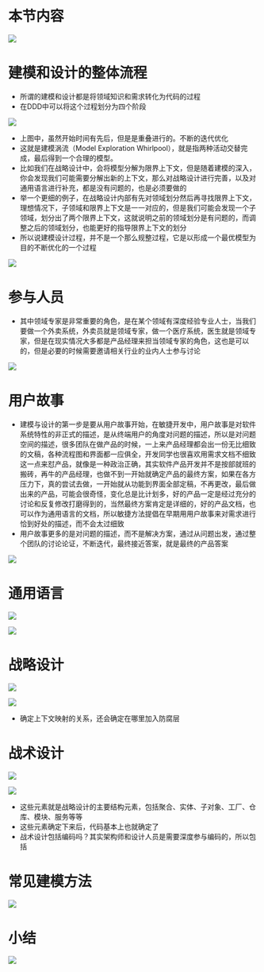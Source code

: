# 本节内容

![](image/Pasted%20image%2020220906082832.png)

# 建模和设计的整体流程

- 所谓的建模和设计都是将领域知识和需求转化为代码的过程
- 在DDD中可以将这个过程划分为四个阶段

![](image/Pasted%20image%2020220906083140.png)

- 上图中，虽然开始时间有先后，但是是重叠进行的。不断的迭代优化
- 这就是建模涡流（Model Exploration Whirlpool），就是指两种活动交替完成，最后得到一个合理的模型。
- 比如我们在战略设计中，会将模型分解为限界上下文，但是随着建模的深入，你会发现我们可能需要分解出新的上下文，那么对战略设计进行完善，以及对通用语言进行补充，都是没有问题的，也是必须要做的
- 举一个更细的例子，在战略设计内部有先对领域划分然后再寻找限界上下文，理想情况下，子领域和限界上下文是一一对应的，但是我们可能会发现一个子领域，划分出了两个限界上下文，这就说明之前的领域划分是有问题的，而调整之后的领域划分，也能更好的指导限界上下文的划分
- 所以说建模设计过程，并不是一个那么规整过程，它是以形成一个最优模型为目的不断优化的一个过程

![](image/Pasted%20image%2020220906084605.png)

# 参与人员

- 其中领域专家是非常重要的角色，是在某个领域有深度经验专业人士，当我们要做一个外卖系统，外卖员就是领域专家，做一个医疗系统，医生就是领域专家，但是在现实情况大多都是产品经理来担当领域专家的角色，这也是可以的，但是必要的时候需要邀请相关行业的业内人士参与讨论

![](image/Pasted%20image%2020220906085706.png)

# 用户故事

- 建模与设计的第一步是要从用户故事开始，在敏捷开发中，用户故事是对软件系统特性的非正式的描述，是从终端用户的角度对问题的描述，所以是对问题空间的描述，很多团队在做产品的时候，一上来产品经理都会出一份无比细致的文稿，各种流程图和界面都一应俱全，开发同学也很喜欢用需求文档不细致这一点来怼产品，就像是一种政治正确，其实软件产品开发并不是按部就班的搬砖，再牛的产品经理，也做不到一开始就确定产品的最终方案，如果在各方压力下，真的尝试去做，一开始就从功能到界面全部定稿，不再更改，最后做出来的产品，可能会很奇怪，变化总是比计划多，好的产品一定是经过充分的讨论和反复修改打磨得到的，当然最终方案肯定是详细的，好的产品文档，也可以作为通用语言的文档，所以敏捷方法提倡在早期用用户故事来对需求进行恰到好处的描述，而不会太过细致
- 用户故事更多的是对问题的描述，而不是解决方案，通过从问题出发，通过整个团队的讨论论证，不断迭代，最终接近答案，就是最终的产品答案

![](image/Pasted%20image%2020220906100351.png)

# 通用语言

![](image/Pasted%20image%2020220906100511.png)

![](image/Pasted%20image%2020220906100612.png)

# 战略设计

![](image/Pasted%20image%2020220906100734.png)

![](image/Pasted%20image%2020220906100854.png)

- 确定上下文映射的关系，还会确定在哪里加入防腐层

# 战术设计

![](image/Pasted%20image%2020220906101057.png)

![](image/Pasted%20image%2020220906102855.png)

- 这些元素就是战略设计的主要结构元素，包括聚合、实体、子对象、工厂、仓库、模块、服务等等
- 这些元素确定下来后，代码基本上也就确定了
- 战术设计包括编码吗？其实架构师和设计人员是需要深度参与编码的，所以包括

# 常见建模方法

![](image/Pasted%20image%2020220906103025.png)

# 小结

![](image/Pasted%20image%2020220906103619.png)